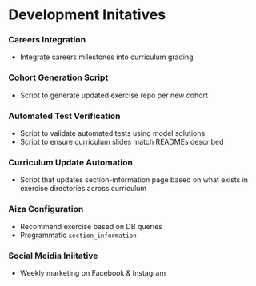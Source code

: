 # Development Initatives

### Careers Integration
* Integrate careers milestones into curriculum grading

### Cohort Generation Script
* Script to generate updated exercise repo per new cohort

### Automated Test Verification
* Script to validate automated tests using model solutions
* Script to ensure curriculum slides match READMEs described

### Curriculum Update Automation
* Script that updates section-information page based on what exists in exercise directories across curriculum

### Aiza Configuration
* Recommend exercise based on DB queries
* Programmatic `section_information`

### Social Meidia Iniitative
* Weekly marketing on Facebook & Instagram
  
